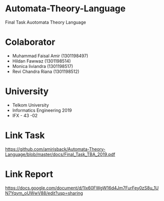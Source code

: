 # Automata-Theory-Language
Final Task Auotomata Theory Language

# Colaborator
- Muhammad Faisal Amir  (1301198497)
- Hildan Fawwaz         (1301198514)
- Monica liviandra      (1301198517)
- Revi Chandra Riana    (1301198512)

# University
- Telkom University
- Informatics Engineering 2019
- IFX - 43 -02

# Link Task
https://github.com/amirisback/Automata-Theory-Language/blob/master/docs/Final_Task_TBA_2019.pdf

# Link Report
https://docs.google.com/document/d/1lx60FWgW16d4Jm7FurFey0zS8u_1UN7Yqym_oUWwV88/edit?usp=sharing